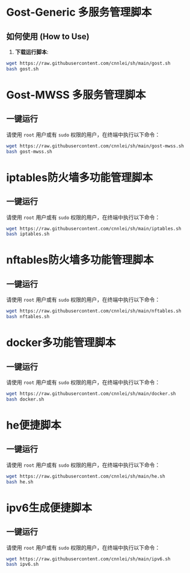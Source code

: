 # Gost-Generic 多服务管理脚本


## 如何使用 (How to Use)

1.  **下载运行脚本**:
```bash
wget https://raw.githubusercontent.com/cnnlei/sh/main/gost.sh
bash gost.sh
```





# Gost-MWSS 多服务管理脚本
## 一键运行

请使用 `root` 用户或有 `sudo` 权限的用户，在终端中执行以下命令：

```bash
wget https://raw.githubusercontent.com/cnnlei/sh/main/gost-mwss.sh
bash gost-mwss.sh
```




# iptables防火墙多功能管理脚本
## 一键运行

请使用 `root` 用户或有 `sudo` 权限的用户，在终端中执行以下命令：

```bash
wget https://raw.githubusercontent.com/cnnlei/sh/main/iptables.sh
bash iptables.sh
```



# nftables防火墙多功能管理脚本
## 一键运行

请使用 `root` 用户或有 `sudo` 权限的用户，在终端中执行以下命令：

```bash
wget https://raw.githubusercontent.com/cnnlei/sh/main/nftables.sh
bash nftables.sh
```



# docker多功能管理脚本
## 一键运行

请使用 `root` 用户或有 `sudo` 权限的用户，在终端中执行以下命令：

```bash
wget https://raw.githubusercontent.com/cnnlei/sh/main/docker.sh
bash docker.sh
```
# he便捷脚本
## 一键运行

请使用 `root` 用户或有 `sudo` 权限的用户，在终端中执行以下命令：

```bash
wget https://raw.githubusercontent.com/cnnlei/sh/main/he.sh
bash he.sh
```


# ipv6生成便捷脚本
## 一键运行

请使用 `root` 用户或有 `sudo` 权限的用户，在终端中执行以下命令：

```bash
wget https://raw.githubusercontent.com/cnnlei/sh/main/ipv6.sh
bash ipv6.sh
```






